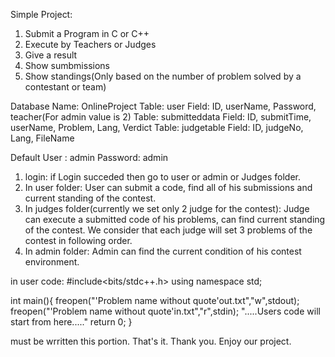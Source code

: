 Simple Project:
1. Submit a Program in C or C++
2. Execute by Teachers or Judges 
3. Give a result 
4. Show sumbmissions
5. Show standings(Only based on the number of problem solved by a contestant or team)

Database Name: OnlineProject
Table: user
Field: ID, userName, Password, teacher(For admin value is 2)
Table: submitteddata
Field: ID, submitTime, userName, Problem, Lang, Verdict
Table: judgetable
Field: ID, judgeNo, Lang, FileName


Default User : admin Password: admin

1. login: if Login succeded then go to user or admin or Judges folder.
2. In user folder: User can submit a code, find all of his submissions and current standing of the contest. 
3. In judges folder(currently we set only 2 judge for the contest): Judge can execute a submitted code of his problems, can find current standing of the contest. We consider that each judge will set 3 problems of the contest in following order.
4. In admin folder: Admin can find the current condition of his contest environment.

in user code:
#include<bits/stdc++.h>
using namespace std;

int main(){
     freopen("'Problem name without quote'out.txt","w",stdout);
     freopen("'Problem name without quote'in.txt","r",stdin);
     ".....Users code will start from here....."
     return 0;
}

must be wrritten this portion.
That's it. Thank you. Enjoy our project.
